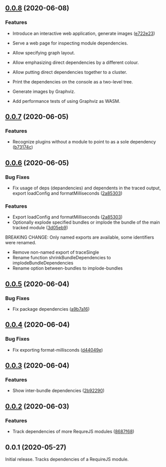 ## [0.0.8](https://github.com/prantlf/requirejs-dependencies/compare/v0.0.7...v0.0.8) (2020-06-08)

### Features

* Introduce an interactive web application, generate images ([e722e23](https://github.com/prantlf/requirejs-dependencies/commit/e722e236e03de628038d65e72c539417236db82d))

* Serve a web page for inspecting module dependencies.
* Allow specifying graph layout.
* Allow emphasizing direct dependencies by a different colour.
* Allow putting direct dependencies together to a cluster.
* Print the dependencies on the console as a two-level tree.
* Generate images by Graphviz.
* Add performance tests of using Graphviz as WASM.

## [0.0.7](https://github.com/prantlf/requirejs-dependencies/compare/v0.0.6...v0.0.7) (2020-06-05)

### Features

* Recognize plugins without a module to point to as a sole dependency ([b73174c](https://github.com/prantlf/requirejs-dependencies/commit/b73174c0965ba166b5fe3dfa40ce6541fa962b93))

## [0.0.6](https://github.com/prantlf/requirejs-dependencies/compare/v0.0.5...v0.0.6) (2020-06-05)

### Bug Fixes

* Fix usage of deps (depandencies) and dependents in the traced output, export loadConfig and formatMilliseconds ([2a85303](https://github.com/prantlf/requirejs-dependencies/commit/2a853038b2a041d11182ce3fb0c58db86fd53e32))

### Features

* Export loadConfig and formatMilliseconds ([2a85303](https://github.com/prantlf/requirejs-dependencies/commit/2a853038b2a041d11182ce3fb0c58db86fd53e32))
* Optionally explode specified bundles or implode the bundle of the main tracked module ([3d05eb9](https://github.com/prantlf/requirejs-dependencies/commit/3d05eb943d9f5d5107ad2b3363d19a4dfee59dc4))

BREAKING CHANGE: Only named exports are available, some identifiers were renamed.

* Remove non-named export of traceSingle
* Rename function shrinkBundleDependencies to implodeBundleDependencies
* Rename option between-bundles to implode-bundles

## [0.0.5](https://github.com/prantlf/requirejs-dependencies/compare/v0.0.4...v0.0.5) (2020-06-04)

### Bug Fixes

* Fix package dependencies ([a9b7a16](https://github.com/prantlf/requirejs-dependencies/commit/a9b7a169eb21b1ba20cd9709b5517023bf8f1b92))

## [0.0.4](https://github.com/prantlf/requirejs-dependencies/compare/v0.0.3...v0.0.4) (2020-06-04)

### Bug Fixes

* Fix exporting format-millisconds ([d44049e](https://github.com/prantlf/requirejs-dependencies/commit/d44049e1c92cf836b35c60cea866a95552f0e464))

## [0.0.3](https://github.com/prantlf/requirejs-dependencies/compare/v0.0.2...v0.0.3) (2020-06-04)

### Features

* Show inter-bundle dependencies ([2b92290](https://github.com/prantlf/requirejs-dependencies/commit/2b92290ec95747e146279f2f9d4a16d3d8a26f1b))

## [0.0.2](https://github.com/prantlf/requirejs-dependencies/compare/v0.0.1...v0.0.2) (2020-06-03)

### Features

* Track dependencies of more RequreJS modules ([8687f68](https://github.com/prantlf/requirejs-dependencies/commit/8687f68befe05cd3ac76240073b8c97893ed3892))

## 0.0.1 (2020-05-27)

Initial release. Tracks dependencies of a RequireJS module.
